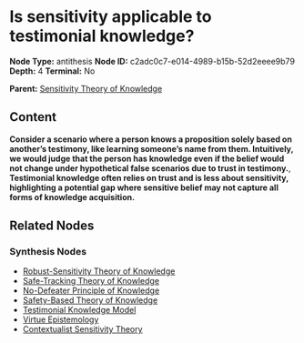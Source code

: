 # Is sensitivity applicable to testimonial knowledge?

**Node Type:** antithesis
**Node ID:** c2adc0c7-e014-4989-b15b-52d2eeee9b79
**Depth:** 4
**Terminal:** No

**Parent:** [Sensitivity Theory of Knowledge](sensitivity-theory-of-knowledge-synthesis-1b565072-2e11-47e2-95b8-b9e62c82f3a8.md)

## Content

**Consider a scenario where a person knows a proposition solely based on another’s testimony, like learning someone’s name from them. Intuitively, we would judge that the person has knowledge even if the belief would not change under hypothetical false scenarios due to trust in testimony.**, **Testimonial knowledge often relies on trust and is less about sensitivity, highlighting a potential gap where sensitive belief may not capture all forms of knowledge acquisition.**

## Related Nodes

### Synthesis Nodes

- [Robust-Sensitivity Theory of Knowledge](robust-sensitivity-theory-of-knowledge-synthesis-ce78fbff-4cb2-443a-9b03-0c30b2945a9b.md)
- [Safe-Tracking Theory of Knowledge](safe-tracking-theory-of-knowledge-synthesis-b3389db1-fdc2-4ed6-8713-6b996fd5aea9.md)
- [No-Defeater Principle of Knowledge](no-defeater-principle-of-knowledge-synthesis-be10c8b9-4fb6-4bc1-8355-eae9fc51d0e5.md)
- [Safety-Based Theory of Knowledge](safety-based-theory-of-knowledge-synthesis-66cf2864-4d9d-4594-a18d-2de403790373.md)
- [Testimonial Knowledge Model](testimonial-knowledge-model-synthesis-81b24731-0ba9-4310-baa5-f1a75457b372.md)
- [Virtue Epistemology](virtue-epistemology-synthesis-152f9103-1298-4436-ba5d-ed0f220d949f.md)
- [Contextualist Sensitivity Theory](contextualist-sensitivity-theory-synthesis-1c0c602f-1441-46b0-824d-3ccadffc5fe7.md)
